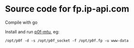 # Source code for fp.ip-api.com 

Compile with go

Install and run [p0f-mtu](https://github.com/ValdikSS/p0f-mtu), eg: 

    /opt/p0f -d -s /opt/p0f_socket -f /opt/p0f.fp -u www-data
